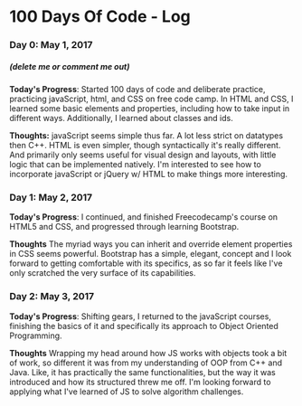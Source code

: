 # 100 Days Of Code - Log

### Day 0: May 1, 2017
##### (delete me or comment me out)

**Today's Progress**: Started 100 days of code and deliberate practice, practicing javaScript, html, and CSS on free code camp.
In HTML and CSS, I learned some basic elements and properties, including how to take input in different ways. Additionally, I learned about classes and ids. 

**Thoughts:** javaScript seems simple thus far. A lot less strict on datatypes then C++. HTML is even simpler, though syntactically it's really different. And primarily only seems useful for visual design and layouts, with little logic that can be implemented natively. I'm interested to see how to incorporate javaScript or jQuery w/ HTML to make things more interesting.


### Day 1: May 2, 2017

**Today's Progress**: I continued, and finished Freecodecamp's course on HTML5 and CSS, and progressed through learning Bootstrap.

**Thoughts** The myriad ways you can inherit and override element properties in CSS seems powerful. Bootstrap has a simple, elegant, concept and I look forward to getting comfortable with its specifics, as so far it feels like I've only scratched the very surface of its capabilities.

### Day 2: May 3, 2017

**Today's Progress**: Shifting gears, I returned to the javaScript courses, finishing the basics of it and specifically its approach to Object Oriented Programming.

**Thoughts** Wrapping my head around how JS works with objects took a bit of work, so different it was from my understanding of OOP from C++ and Java. Like, it has practically the same functionalities, but the way it was introduced and how its structured threw me off. I'm looking forward to applying what I've learned of JS to solve algorithm challenges.

